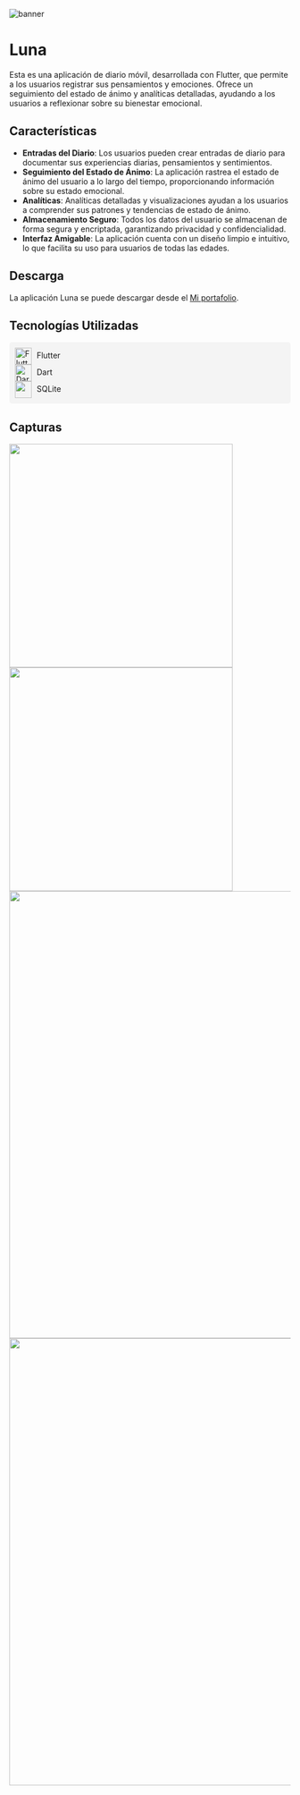 ![banner](https://github.com/user-attachments/assets/86fbc8ca-1f41-479b-9043-823a1d26751e)

# Luna
Esta es una aplicación de diario móvil, desarrollada con Flutter, que permite a los usuarios registrar sus pensamientos y emociones. Ofrece un seguimiento del estado de ánimo y analíticas detalladas, ayudando a los usuarios a reflexionar sobre su bienestar emocional.

## Características

- **Entradas del Diario**: Los usuarios pueden crear entradas de diario para documentar sus experiencias diarias, pensamientos y sentimientos.
- **Seguimiento del Estado de Ánimo**: La aplicación rastrea el estado de ánimo del usuario a lo largo del tiempo, proporcionando información sobre su estado emocional.
- **Analíticas**: Analíticas detalladas y visualizaciones ayudan a los usuarios a comprender sus patrones y tendencias de estado de ánimo.
- **Almacenamiento Seguro**: Todos los datos del usuario se almacenan de forma segura y encriptada, garantizando privacidad y confidencialidad.
- **Interfaz Amigable**: La aplicación cuenta con un diseño limpio e intuitivo, lo que facilita su uso para usuarios de todas las edades.

## Descarga
La aplicación Luna se puede descargar desde el [Mi portafolio](https://portfolio-david-simba.vercel.app/).

## Tecnologías Utilizadas
<div style="background-color: #f4f4f4; padding: 10px; border-radius: 5px;">
  <img src="https://encrypted-tbn0.gstatic.com/images?q=tbn:ANd9GcSrVEySpz_WCLD0JMRdOPTmnTDDgMmDzV509w&s" alt="Flutter" width="30" style="vertical-align: middle;"/>
  <span style="margin-left: 5px;">Flutter</span>
  
  <br/>

  <img src="https://e7.pngegg.com/pngimages/678/747/png-clipart-dart-logo-thumbnail-tech-companies.png" alt="Dart" width="30" style="vertical-align: middle;"/>
  <span style="margin-left: 5px;">Dart</span>
  
  <br/>

  <img src="https://w7.pngwing.com/pngs/548/330/png-transparent-sqlite-hd-logo-thumbnail.png" width="30" style="vertical-align: middle;"/>
  <span style="margin-left: 5px;">SQLite</span>
</div>

## Capturas
<img src="https://github.com/user-attachments/assets/ea40b3ce-feee-4ef5-a6cf-f7875d51cc7d" width="400">
<img src="https://github.com/user-attachments/assets/8b59d69f-c6ee-4543-a226-04c441c56356" width="400">
<img src="https://github.com/user-attachments/assets/0d47ef6b-aa8e-42be-a7c2-97df41b63adb" width="800">
<img src="https://github.com/user-attachments/assets/35a24232-79ce-46c9-b305-da56c2349fba" width="800">

